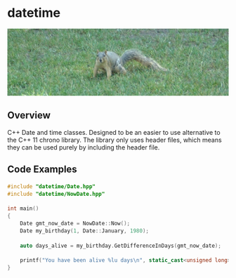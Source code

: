 # datetime

![](header_image.jpg)

## Overview

C++ Date and time classes.
Designed to be an easier to use alternative to the C++ 11 chrono library.
The library only uses header files, which means they can be used purely by including the header file.

## Code Examples

```cpp
#include "datetime/Date.hpp"
#include "datetime/NowDate.hpp"

int main()
{
    Date gmt_now_date = NowDate::Now();
    Date my_birthday(1, Date::January, 1980);

    auto days_alive = my_birthday.GetDifferenceInDays(gmt_now_date);

    printf("You have been alive %lu days\n", static_cast<unsigned long>(days_alive));
}
```
